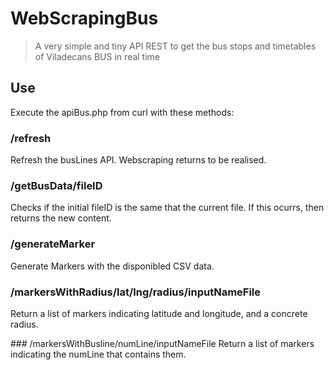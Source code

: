 # WebScrapingBus

> A very simple and tiny API REST to get the bus stops and timetables of Viladecans BUS in real time

## Use

Execute the apiBus.php from curl with these methods:

### /refresh

Refresh the busLines API. Webscraping returns to be realised.

### /getBusData/fileID

Checks if the initial fileID is the same that the current file. If this ocurrs, then returns the new content.

### /generateMarker

Generate Markers with the disponibled CSV data.

### /markersWithRadius/lat/lng/radius/inputNameFile

Return a list of markers indicating latitude and longitude, and a concrete radius.

### /markersWithBusline/numLine/inputNameFile
Return a list of markers indicating the numLine that contains them.


